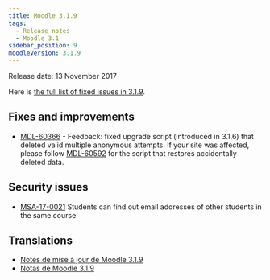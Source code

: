 ```yaml
---
title: Moodle 3.1.9
tags:
  - Release notes
  - Moodle 3.1
sidebar_position: 9
moodleVersion: 3.1.9
---
```


Release date: 13 November 2017

Here is [the full list of fixed issues in 3.1.9](https://moodle.atlassian.net/secure/IssueNavigator!executeAdvanced.jspa?jqlQuery=project+%3D+mdl+AND+resolution+%3D+fixed+AND+fixVersion+in+%28%223.1.9%22%29+ORDER+BY+priority+DESC&runQuery=true&clear=true).

## Fixes and improvements

- [MDL-60366](https://moodle.atlassian.net/browse/MDL-60366) - Feedback: fixed upgrade script (introduced in 3.1.6) that deleted valid multiple anonymous attempts. If your site was affected, please follow [MDL-60592](https://moodle.atlassian.net/browse/MDL-60592) for the script that restores accidentally deleted data.

## Security issues

- [MSA-17-0021](https://moodle.org/mod/forum/discuss.php?d=361784) Students can find out email addresses of other students in the same course

## Translations

- [Notes de mise à jour de Moodle 3.1.9](https://docs.moodle.org/fr/Notes_de_mise_à_jour_de_Moodle_3.1.9)
- [Notas de Moodle 3.1.9](https://docs.moodle.org/es/Notas_de_Moodle_3.1.9)
